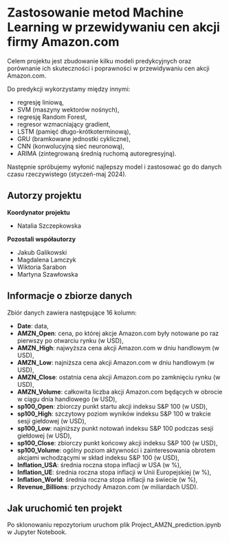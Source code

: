 # Zastosowanie metod Machine Learning w przewidywaniu cen akcji firmy Amazon.com

Celem projektu jest zbudowanie kilku modeli predykcyjnych oraz porównanie ich skuteczności i poprawności w przewidywaniu cen akcji Amazon.com.

Do predykcji wykorzystamy między innymi:
- regresję liniową,
- SVM (maszyny wektorów nośnych),
- regresję Random Forest,
- regresor wzmacniający gradient,
- LSTM (pamięć długo-krótkoterminową),
- GRU (bramkowane jednostki cykliczne),
- CNN (konwolucyjną sieć neuronową),
- ARIMA (zintegrowaną średnią ruchomą autoregresyjną).

Następnie spróbujemy wyłonić najlepszy model i zastosować go do danych czasu rzeczywistego (styczeń-maj 2024).

## Autorzy projektu

**Koordynator projektu**
- Natalia Szczepkowska

**Pozostali współautorzy**
- Jakub Galikowski
- Magdalena Lamczyk
- Wiktoria Sarabon
- Martyna Szawłowska

## Informacje o zbiorze danych

Zbiór danych zawiera następujące 16 kolumn:
- **Date**: data,
- **AMZN_Open**: cena, po której akcje Amazon.com były notowane po raz pierwszy po otwarciu rynku (w USD),
- **AMZN_High**: najwyższa cena akcji Amazon.com w dniu handlowym (w USD),
- **AMZN_Low**: najniższa cena akcji Amazon.com w dniu handlowym (w USD),
- **AMZN_Close**: ostatnia cena akcji Amazon.com po zamknięciu rynku (w USD),
- **AMZN_Volume**: całkowita liczba akcji Amazon.com będących w obrocie w ciągu dnia handlowego (w USD),
- **sp100_Open**: zbiorczy punkt startu akcji indeksu S&P 100 (w USD),
- **sp100_High**: szczytowy poziom wyników indeksu S&P 100 w trakcie sesji giełdowej (w USD),
- **sp100_Low**: najniższy punkt notowań indeksu S&P 100 podczas sesji giełdowej (w USD),
- **sp100_Close**: zbiorczy punkt końcowy akcji indeksu S&P 100 (w USD),
- **sp100_Volume**: ogólny poziom aktywności i zainteresowania obrotem akcjami wchodzącymi w skład indeksu S&P 100 (w USD),
- **Inflation_USA**: średnia roczna stopa inflacji w USA (w %),
- **Inflation_UE**: średnia roczna stopa inflacji w Unii Europejskiej (w %),
- **Inflation_World**: średnia roczna stopa inflacji na świecie (w %),
- **Revenue_Billions**: przychody Amazon.com (w miliardach USD).

## Jak uruchomić ten projekt

Po sklonowaniu repozytorium uruchom plik Project_AMZN_prediction.ipynb w Jupyter Notebook.
